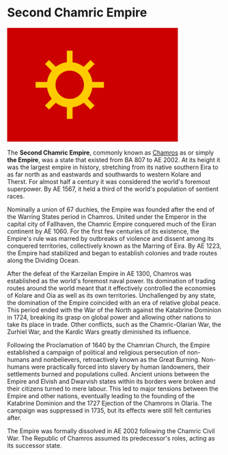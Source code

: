 # Second Chamric Empire

[![](https://raw.githubusercontent.com/lel-rc/Ornia-Wiki/master/assets/resized/secondempire_RESIZED.jpg)](https://raw.githubusercontent.com/lel-rc/Ornia-Wiki/master/assets/secondempire.png)

The **Second Chamric Empire**, commonly known as [Chamros](Chamros.md) as or simply **the Empire**, was a state that existed from BA 807 to AE 2002. At its height it was the largest empire in history, stretching from its native southern Eira to as far north as and eastwards and southwards to western Kolare and Therst. For almost half a century it was considered the world's foremost superpower. By AE 1567, it held a third of the world's population of sentient races. 

Nominally a union of 67 duchies, the Empire was founded after the end of the Warring States period in Chamros. United under the Emperor in the capital city of Fallhaven, the Chamric Empire conquered much of the Eiran continent by AE 1060. For the first few centuries of its existence, the Empire's rule was marred by outbreaks of violence and dissent among its conquered territories, collectively known as the Marring of Eira. By AE 1223, the Empire had stabilized and began to establish colonies and trade routes along the Dividing Ocean.

After the defeat of the Karzeilan Empire in AE 1300, Chamros was established as the world's foremost naval power. Its domination of trading routes around the world meant that it effectively controlled the economies of Kolare and Oia as well as its own territories. Unchallenged by any state, the domination of the Empire coincided with an era of relative global peace. This period ended with the War of the North against the Katabrine Dominion in 1724, breaking its grasp on global power and allowing other nations to take its place in trade. Other conflicts, such as the Chamric-Olarian War, the Zurhiel War, and the Kardic Wars greatly diminished its influence.

Following the Proclamation of 1640 by the Chamrian Church, the Empire established a campaign of political and religious persecution of non-humans and nonbelievers, retroactively known as the Great Burning. Non-humans were practically forced into slavery by human landowners, their settlements burned and populations culled. Ancient unions between the Empire and Elvish and Dwarvish states within its borders were broken and their citizens turned to mere labour. This led to major tensions between the Empire and other nations, eventually leading to the founding of the Katabrine Dominion and the 1727 Ejection of the Chamrons in Olaria. The campaign was suppressed in 1735, but its effects were still felt centuries after.

The Empire was formally dissolved in AE 2002 following the Chamric Civil War. The Republic of Chamros assumed its predecessor's roles, acting as its successor state.

